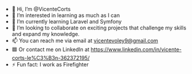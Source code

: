 - 👋 Hi, I’m @VicenteCorts
- 👀 I’m interested in learning as much as I can
- 🌱 I’m currently learning Laravel and Symfony
- 💞️ I’m looking to collaborate on exciting projects that challenge my skills and expand my knowledge.
- 📫 You can reach me via email at vicentevoley9@gmail.com
- 🟦 Or contact me on LinkedIn at https://www.linkedin.com/in/vicente-corts-le%C3%B3n-362372195/
- ⚡ Fun fact: I work as Firefighter


<!--- - 😄 Pronouns: He/him--->
<!--- VicenteCorts/VicenteCorts is a ✨ special ✨ repository because its `README.md` (this file) appears on your GitHub profile. You can click the Preview link to take a look at your changes. --->
